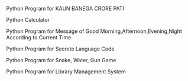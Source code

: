 Python Program for KAUN BANEGA CRORE PATI

Python Calculator

Python Program for Message of Good Morning,Afternoon,Evening,Night According to Current Time

Python Program for Secrete Language Code

Python Program for Snake, Water, Gun Game

Python Program for Library Management System
